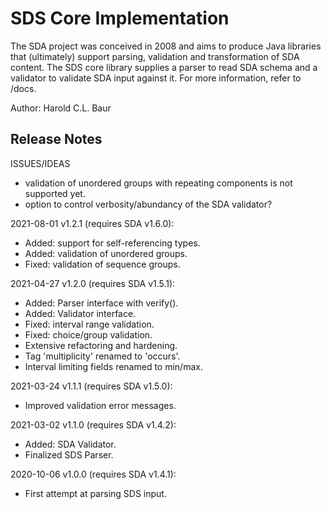 # SDS Core Implementation

The SDA project was conceived in 2008 and aims to produce Java libraries 
that (ultimately) support parsing, validation and transformation of SDA 
content. The SDS core library supplies a parser to read SDA schema and a
validator to validate SDA input against it.
For more information, refer to /docs.

Author: Harold C.L. Baur

## Release Notes

ISSUES/IDEAS
- validation of unordered groups with repeating components is not supported yet.
- option to control verbosity/abundancy of the SDA validator?

2021-08-01 v1.2.1 (requires SDA v1.6.0):
- Added: support for self-referencing types.
- Added: validation of unordered groups.
- Fixed: validation of sequence groups.

2021-04-27 v1.2.0 (requires SDA v1.5.1):
- Added: Parser interface with verify().
- Added: Validator interface.
- Fixed: interval range validation.
- Fixed: choice/group validation.
- Extensive refactoring and hardening.
- Tag 'multiplicity' renamed to 'occurs'.
- Interval limiting fields renamed to min/max.

2021-03-24 v1.1.1 (requires SDA v1.5.0):
- Improved validation error messages.

2021-03-02 v1.1.0 (requires SDA v1.4.2):
- Added: SDA Validator.
- Finalized SDS Parser.

2020-10-06 v1.0.0 (requires SDA v1.4.1):
- First attempt at parsing SDS input.
